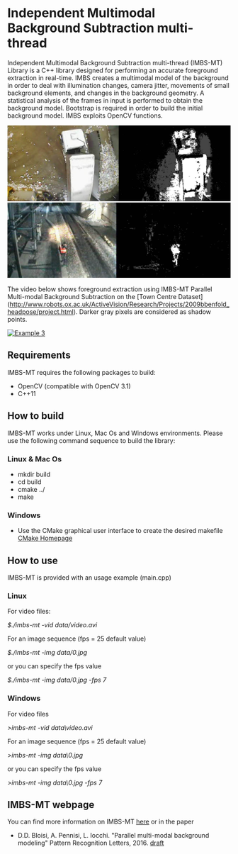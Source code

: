 # Independent Multimodal Background Subtraction multi-thread
Independent Multimodal Background Subtraction multi-thread (IMBS-MT) Library is a C++ library designed for
performing an accurate foreground extraction in real-time. IMBS creates a multimodal model
of the background in order to deal with illumination changes, camera jitter, movements of 
small background elements, and changes in the background geometry. A statistical analysis 
of the frames in input is performed to obtain the background model. Bootstrap is required 
in order to build the initial background model. IMBS exploits OpenCV functions.

![Example 1](images/bgs-example-1.jpg)
![Example 2](images/bgs-example-2.jpg)

The video below shows foreground extraction using IMBS-MT Parallel Multi-modal Background Subtraction
on the [Town Centre Dataset] (http://www.robots.ox.ac.uk/ActiveVision/Research/Projects/2009bbenfold_headpose/project.html).
Darker gray pixels are considered as shadow points.

[![Example 3](http://img.youtube.com/vi/p36RsMll1EM/0.jpg)](http://www.youtube.com/watch?v=p36RsMll1EM "IMBS-MT foreground extraction")

## Requirements

IMBS-MT requires the following packages to build:

* OpenCV (compatible with OpenCV 3.1)
* C++11

## How to build

IMBS-MT works under Linux, Mac Os and Windows environments. Please use the following command sequence to build 
the library:

### Linux & Mac Os

* mkdir build
* cd build
* cmake ../
* make

### Windows
* Use the CMake graphical user interface to create the desired makefile [CMake Homepage](https://cmake.org/)

## How to use

IMBS-MT is provided with an usage example (main.cpp)

### Linux

For video files:

_$./imbs-mt -vid data/video.avi_

For an image sequence (fps = 25 default value)

_$./imbs-mt -img data/0.jpg_

or you can specify the fps value

_$./imbs-mt -img data/0.jpg -fps 7_


### Windows

For video files

_>imbs-mt -vid data\video.avi_

For an image sequence (fps = 25 default value)

_>imbs-mt -img data\0.jpg_

or you can specify the fps value

_>imbs-mt -img data\0.jpg -fps 7_

## IMBS-MT webpage

You can find more information on IMBS-MT [here](http://www.dis.uniroma1.it/~bloisi/sw/imbs-mt.html)
or in the paper
* D.D. Bloisi, A. Pennisi, L. Iocchi. "Parallel multi-modal background modeling" Pattern Recognition Letters, 2016. [draft](http://www.dis.uniroma1.it/~bloisi/papers/bloisi-imbs-mt-draft.pdf)

